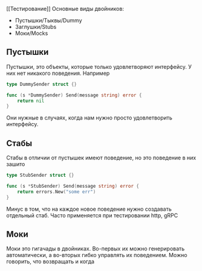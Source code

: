[[Тестирование]]
Основные виды двойников:
- Пустышки/Тыквы/Dummy
- Заглушки/Stubs
- Моки/Mocks
## Пустышки
Пустышки, это объекты, которые только удовлетворяют интерфейсу. У них нет никакого поведения. Например
```go
type DummySender struct {}

func (s *DummySender) Send(message string) error {
	return nil
}
```
Они нужные в случаях, когда нам нужно просто удовлетворить интерфейсу. 
## Стабы
Стабы в отличии от пустышек имеют поведение, но это поведение в них зашито
```go
type StubSender struct {}

func (s *StubSender) Send(message string) error {
	return errors.New("some err")
}
```
Минус в том, что на каждое новое поведение нужно создавать отдельный стаб. Часто применяется при тестировании http, gRPC
## Моки
Моки это гигачады в двойниках. Во-первых их можно генерировать автоматически, а во-вторых гибко управлять их поведением. Можно говорить, что возвращать и когда